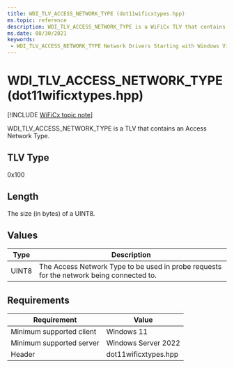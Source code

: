 ```yaml
---
title: WDI_TLV_ACCESS_NETWORK_TYPE (dot11wificxtypes.hpp)
ms.topic: reference
description: WDI_TLV_ACCESS_NETWORK_TYPE is a WiFiCx TLV that contains an Access Network Type.
ms.date: 08/30/2021
keywords:
 - WDI_TLV_ACCESS_NETWORK_TYPE Network Drivers Starting with Windows Vista
---
```


# WDI\_TLV\_ACCESS\_NETWORK\_TYPE (dot11wificxtypes.hpp)

[!INCLUDE [WiFiCx topic note](../includes/wificx-version-warning.md)]


WDI\_TLV\_ACCESS\_NETWORK\_TYPE is a TLV that contains an Access Network Type.

## TLV Type


0x100

## Length


The size (in bytes) of a UINT8.

## Values


| Type  | Description                                                                              |
|-------|------------------------------------------------------------------------------------------|
| UINT8 | The Access Network Type to be used in probe requests for the network being connected to. |

 

## Requirements

|Requirement|Value|
|--- |--- |
|Minimum supported client|Windows 11|
|Minimum supported server|Windows Server 2022|
|Header|dot11wificxtypes.hpp|

 

 




